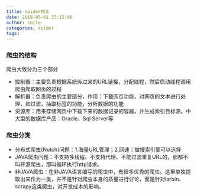 ```yaml
---
title: spider相关
date: 2018-05-01 15:15:06
author: smile
categories: spider
tags: 
---
```


### 爬虫的结构
爬虫大致分为三个部分
- 控制器：主要负责根据系统传过来的URL链接，分配线程，然后启动线程调用爬虫爬取网页的过程
- 解析器：负责爬虫的主要部分，作用：下载网页功能，对网页的文本进行处理，如过滤，抽取标签的功能，分析数据的功能
- 资源库：用来存储网页中下载下来的数据记录的容器，并生成索引目标源。中大型的数据库产品：Oracle、Sql Server等

### 爬虫分类
- 分布式爬虫(Nutch)问题：1.海量URL管理；2.网速；做搜索引擎可以选择
- JAVA爬虫问题：不支持多线程、不支持代理、不能过滤重复URL的，那都不叫开源爬虫，那叫循环执行http请求。
- 非JAVA爬虫：在非JAVA语言编写的爬虫中，有很多优秀的爬虫。这里单独提取出来作为一类，并不是针对爬虫本身的质量进行讨论，而是针对larbin、scrapy这类爬虫，对开发成本的影响。